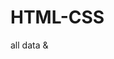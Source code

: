 # HTML-CSS
<!-- <h4>List of Animals</h4>
       <ol style="list-style-type: lower-alpha;">
         <li><a href="https://en.wikipedia.org/wiki/Tiger" target="_blank">Tiger</a></li>
         <li><a href="https://en.wikipedia.org/wiki/Lion" target="_blank">Lion</a></li>
         <li><a href="https://en.wikipedia.org/wiki/Elephant" target="-blank">Elephant</a></li>
       </ol>
       <br>
       <video src="/Utils/cat.mp4" controls type="mp4" height="300" width="400" autoplay poster="./Utils/thb.jpg"></video>
       <video src="/Utils/dog.mp4" controls type="mp4" height="300" width="400" autoplay></video>
       <video src="/Utils/cat.mp4" controls type="mp4" height="300" width="400" autoplay></video> --> all data &amp;